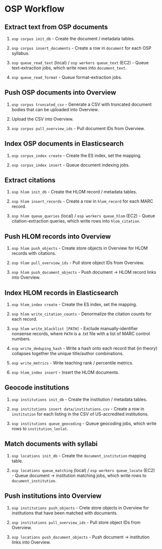 
# OSP Workflow

## Extract text from OSP documents

1. `osp corpus init_db` - Create the document / metadata tables.

1. `osp corpus insert_documents` - Create a row in `document` for each OSP syllabus.

1. `osp queue_read_text` (local) / `osp workers queue_text` (EC2) - Queue text-extraction jobs, which write rows into `document_text`.

1. `osp queue_read_format` - Queue format-extraction jobs.

## Push OSP documents into Overview

1. `osp corpus truncated_csv` - Generate a CSV with truncated document bodies that can be uploaded into Overview.

1. Upload the CSV into Overview.

1. `osp corpus pull_overview_ids` - Pull document IDs from Overview.

## Index OSP documents in Elasticsearch

1. `osp corpus_index create` - Create the ES index, set the mapping.

1. `osp corpus_index insert` - Queue document indexing jobs.

## Extract citations

1. `osp hlom init_db` - Create the HLOM record / metadata tables.

1. `osp hlom insert_records` - Create a row in `hlom_record` for each MARC record.

1. `osp hlom queue_queries` (local) / `osp workers queue_hlom` (EC2) - Queue citation-extraction queries, which write rows into `hlom_citation`.

## Push HLOM records into Overview

1. `osp hlom push_objects` - Create store objects in Overview for HLOM records with citations.

1. `osp hlom pull_overview_ids` - Pull store object IDs from Overview.

1. `osp hlom push_document_objects` - Push document -> HLOM record links into Overview.

## Index HLOM records in Elasticsearch

1. `osp hlom_index create` - Create the ES index, set the mapping.

1. `osp hlom write_citation_counts` - Denormalize the citation counts for each record.

1. `osp hlom write_blacklist [PATH]` - Exclude manually-identifier nonsense records, where `PATH` is a .txt file with a list of MARC control numbers.

1. `osp write_deduping_hash` - Write a hash onto each record that (in theory) collapses together the unique title/author combinations.

1. `osp write_metrics` - Write teaching rank / percentile metrics.

1. `osp hlom_index insert` - Insert the HLOM documents.

## Geocode institutions

1. `osp institutions init_db` - Create the institution / metadata tables.

1. `osp institutions insert data/institutions.csv` - Create a row in `institution` for each listing in the CSV of US-accredited institutions.

1. `osp institutions queue_geocoding` - Queue geocoding jobs, which write rows to `institution_lonlat`.

## Match documents with syllabi

1. `osp locations init_db` - Create the `document_institution` mapping table.

1. `osp locations queue_matching` (local) / `osp workers queue_locate` (EC2) - Queue document -> institution matching jobs, which write rows to `document_institution`.

## Push institutions into Overview

1. `osp institutions push_objects` - Crete store objects in Overview for institutions that have been matched with documents.

1. `osp institutions pull_overview_ids` - Pull store object IDs from Overview.

1. `osp locations push_document_objects` - Push document -> institution links into Overview.
